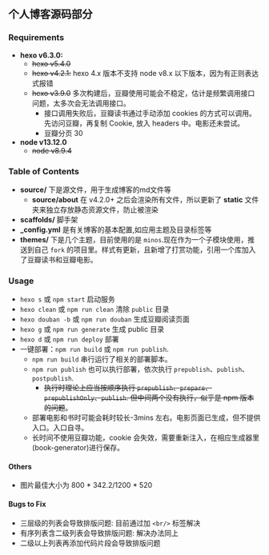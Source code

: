 ## 个人博客源码部分

### Requirements

* **hexo v6.3.0:**
  * ~~hexo v5.4.0~~
  * ~~hexo v4.2.1:~~ hexo 4.x 版本不支持 node v8.x 以下版本，因为有正则表达式报错
  * ~~hexo v3.9.0~~ 多次构建后，豆瓣使用可能会不稳定，估计是频繁调用接口问题，太多次会无法调用接口。
    * 接口调用失败后，豆瓣读书通过手动添加 cookies 的方式可以调用。先访问豆瓣，再复制 Cookie, 放入 headers 中。电影还未尝试。
    * 豆瓣分页 30
* **node v13.12.0**
  * ~~node v8.9.4~~

### Table of Contents

* **source/** 下是源文件，用于生成博客的md文件等
  * **source/about** 在 v4.2.0+ 之后会渲染所有文件，所以更新了 **static** 文件夹来独立存放静态资源文件，防止被渲染
* **scaffolds/** 脚手架
* **_config.yml** 是有关博客的基本配置,如应用主题及目录标签等
* **themes/** 下是几个主题，目前使用的是 `minos`.现在作为一个子模块使用，推送到自己 `fork` 的项目里。样式有更新，且新增了打赏功能，引用一个库加入了豆瓣读书和豆瓣电影。

### Usage

* `hexo s` 或 `npm start` 启动服务
* `hexo clean` 或 `npm run clean` 清除 `public` 目录
* `hexo douban -b` 或 `npm run douban` 生成豆瓣阅读页面
* `hexo g` 或 `npm run generate` 生成 public 目录
* `hexo d` 或 `npm run deploy` 部署
* 一键部署：`npm run build` 或 `npm run publish`.
  * `npm run build` 串行运行了相关的部署脚本。
  * `npm run publish` 也可以执行部署，依次执行 `prepublish`、`publish`、`postpublish`.
    * ~~执行时理论上应当按顺序执行 `prepublish`、`prepare`、`prepublishOnly`、`publish`. 但中间两个没有执行，似乎是 npm 版本的问题~~。
  * 部署电影和书时可能会耗时较长-3mins 左右。电影页面已生成，但不提供入口。入口自寻。
  * 长时间不使用豆瓣功能，cookie 会失效，需要重新注入，在相应生成器里(book-generator)进行保存。

#### Others

* 图片最佳大小为 800 * 342.2/1200 * 520

#### Bugs to Fix

* 三层级的列表会导致排版问题: 目前通过加 `<br/>` 标签解决
* 有序列表含二级列表会导致排版问题: 解决办法同上
* 二级以上列表再添加代码片段会导致排版问题
